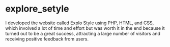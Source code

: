 # explore_setyle
I developed the website called Explo Style using PHP, HTML, and CSS, which involved a lot of time and effort but was worth it in the end because it turned out to be a great success, attracting a large number of visitors and receiving positive feedback from users.
